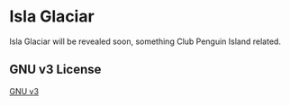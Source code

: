 # Isla Glaciar
Isla Glaciar will be revealed soon, something Club Penguin Island related.


## GNU v3 License
[GNU v3](https://github.com/captainqdev/isla-glaciar/blob/main/LICENSE)
